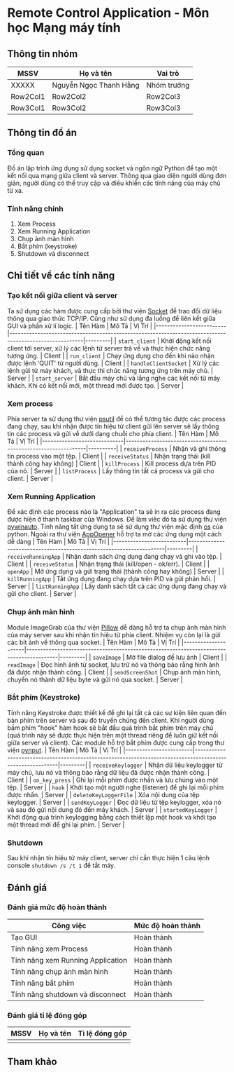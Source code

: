 # Remote Control Application - Môn học Mạng máy tính
## Thông tin nhóm
| MSSV | Họ và tên | Vai trò |
|----------|----------|----------|
| XXXXX | Nguyễn Ngọc Thanh Hằng | Nhóm trưởng |
| Row2Col1 | Row2Col2 | Row2Col3 |
| Row3Col1 | Row3Col2 | Row3Col3 |


## Thông tin đồ án
### Tổng quan
Đồ án lập trình ứng dụng sử dụng socket và ngôn ngữ Python để tạo một kết nối qua mạng giữa client và server. 
Thông qua giao diện người dùng đơn giản, người dùng có thể truy cập và điều khiển các tính năng của máy chủ từ xa.
### Tính năng chính
1. Xem Process
2. Xem Running Application
3. Chụp ảnh màn hình
4. Bắt phím (keystroke)
5. Shutdown và disconnect
## Chi tiết về các tính năng
### Tạo kết nối giữa client và server
Ta sử dụng các hàm được cung cấp bởi thư viện [Socket](https://docs.python.org/3/library/socket.html) để trao đổi dữ liệu thông qua giao thức TCP/IP. Cũng như sử dụng đa luồng để liên kết giữa GUI và phần xử lí logic.
| Tên Hàm                 | Mô Tả                                                                                                   | Vị Trí  |
|-------------------------|--------------------------------------------------------------------------------------------------------|---------|
| `start_client`          | Khởi động kết nối client tới server, xử lý các lệnh từ server trả về và thực hiện chức năng tương ứng.    | Client  |
| `run_client`            | Chạy ứng dụng cho đến khi nào nhận được lệnh 'QUIT' từ người dùng.                              | Client  |
| `handleClientSocket`    | Xử lý các lệnh gửi từ máy khách, và thực thi chức năng tương ứng trên máy chủ.                          | Server  |
| `start_server`          | Bắt đầu máy chủ và lắng nghe các kết nối từ máy khách. Khi có kết nối mới, một thread mới được tạo.    | Server  |

### Xem process
Phía server ta sử dụng thư viện [psutil](https://pypi.org/project/psutil/) để có thể tương tác được các process đang chạy,
sau khi nhận được tín hiệu từ client gửi lên server sẽ lấy thông tin các process và gửi về dưới dạng chuỗi cho phía client.
| Tên Hàm                     | Mô Tả                                                          | Vị Trí   |
|-----------------------------|----------------------------------------------------------------|----------|
| `receiveProcess`            | Nhận và ghi thông tin process vào một tệp.                   | Client   |
| `receiveStatus`             | Nhận trạng thái (kill thành công hay không)            | Client   |
| `killProcess`               | Kill process dựa trên PID của nó.            | Server   |
| `listProcess`               | Lấy thông tin tất cả process và gửi cho client.                | Server   |
### Xem Running Application
Để xác định các process nào là "Application" ta sẽ in ra các process đang được hiện ở thanh taskbar của Windows. Để làm viêc đó ta sử dụng 
thư viện [pywinauto](https://pywinauto.readthedocs.io/en/latest/). Tính năng tắt ứng dụng ta sẽ sử dụng thư viện mặc định [os](https://docs.python.org/3/library/os.html) của python. Ngoài ra thư viện [AppOpener](https://pypi.org/project/appopener/) hỗ trợ ta mở các ứng dụng một cách dễ dàng
| Tên Hàm                  | Mô Tả                                                               | Vị Trí  |
|--------------------------|---------------------------------------------------------------------|---------|
| `receiveRunningApp`      | Nhận danh sách ứng dụng đang chạy và ghi vào tệp.                   | Client  |
| `receiveStatus`          | Nhận trạng thái (kill/open - ok/err).    | Client  |
| `openApp`                | Mở ứng dụng và gửi trạng thái (thành công hay không)               | Server  |
| `killRunningApp`         | Tắt ứng dụng đang chạy dựa trên PID và gửi phản hồi.               | Server  |
| `listRunningApp`         | Lấy danh sách tất cả các ứng dụng đang chạy và gửi cho client.          | Server  |

### Chụp ảnh màn hình
Module ImageGrab của thư viện [Pillow](https://pypi.org/project/Pillow/) dễ dàng hỗ trợ ta chụp ảnh màn hình của máy server sau khi nhận tín hiệu từ phía client. Nhiệm vụ còn lại là gửi các bit ảnh về thông qua socket.
| Tên Hàm             | Mô Tả                                                                                   | Vị Trí  |
|---------------------|-----------------------------------------------------------------------------------------|---------|
| `saveImage`         | Mở file dialog để lưu ảnh                                                               | Client  |
| `readImage`         | Đọc hình ảnh từ socket, lưu trữ nó và thông báo rằng hình ảnh đã được nhận thành công.  | Client  |
| `sendScreenShot`    | Chụp ảnh màn hình, chuyển nó thành dữ liệu byte và gửi nó qua socket.                   | Server  |
### Bắt phím (Keystroke)

Tính năng Keystroke được thiết kế để ghi lại tất cả các sự kiện liên quan đến bàn phím trên server và sau đó truyền chúng đến client. Khi người dùng bấm phím "hook" hàm hook sẽ bắt đầu quá trình bắt phím trên máy chủ (quá trình này sẽ được thực hiện trên một thread riêng để luôn giữ kết nối giữa server và client). Các module hỗ trợ bắt phím được cung cấp trong thư viện [pynput](https://pypi.org/project/pynput/).
| Tên Hàm                | Mô Tả                                                                                                      | Vị Trí  |
|------------------------|-----------------------------------------------------------------------------------------------------------|---------|
| `receiveKeylogger`     | Nhận dữ liệu keylogger từ máy chủ, lưu nó và thông báo rằng dữ liệu đã được nhận thành công.             | Client  |
| `on_key_press`         | Ghi lại mỗi phím được nhấn và lưu chúng vào một tệp.                                                       | Server  |
| `hook`                 | Khởi tạo một người nghe (listener) để ghi lại mỗi phím được nhấn.                                         | Server  |
| `deleteKeyLoggerFile`  | Xóa nội dung của tệp keylogger.                                                                           | Server  |
| `sendKeyLogger`        | Đọc dữ liệu từ tệp keylogger, xóa nó và sau đó gửi nội dung đó đến máy khách.                             | Server  |
| `startedKeyLogger`     | Khởi động quá trình keylogging bằng cách thiết lập một hook và khởi tạo một thread mới để ghi lại phím.  | Server  |

### Shutdown
Sau khi nhận tín hiệu từ máy client, server chỉ cần thực hiện 1 câu lệnh console `shutdown /s /t 1` để tắt máy.

## Đánh giá
### Đánh giá mức độ hoàn thành
|Công việc| Mức độ hoàn thành|
|---------|------------------|
|Tạo GUI  | Hoàn thành       |
|Tính năng xem Process| Hoàn thành|
|Tính năng xem Running Application| Hoàn thành|
|Tính năng chụp ảnh màn hình| Hoàn thành|
|Tính năng bắt phím| Hoàn thành|
|Tính năng shutdown và disconnect| Hoàn thành|
### Đánh giá tỉ lệ đóng góp
|MSSV| Họ và tên| Tỉ lệ đóng góp|
|-----|--------|----------------|
|     |        |                |

## Tham khảo
